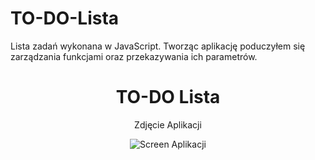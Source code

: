 # TO-DO-Lista
Lista zadań wykonana w JavaScript. Tworząc aplikację poduczyłem się zarządzania funkcjami oraz przekazywania ich parametrów.

<center><h1>TO-DO Lista</h1></center>
<center><p>Zdjęcie Aplikacji</p></center>

<center><img src="https://lh3.googleusercontent.com/uSPWXhrRlnwMyB66EmyGzhHko0EJl_LKHv83-TgxqIapjgOfRDsLNELhAmaNJtVZ7ZIngPygdmuV5Z3A8ovA=w1680-h944-rw" alt="Screen Aplikacji"></img></center>



